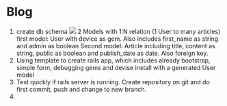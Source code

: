 # Blog

1. create db schema
![](./images/schema.png)
2 Models with 1:N relation (1 User to many articles)
first model: User with device as gem. Also includes first_name as string and admin as boolean
Second model: Article including title, content as string, public as boolean and publish_date as date. Also foreign key.
2. Using template to create rails app, which includes already bootstrap, simple form, debugging gems and devise install with a generated User model
3. Test quickly if rails server is running. Create repository on git and do first commit, push and change to new branch.
4. 